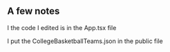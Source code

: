 ## A few notes
I the code I edited is in the App.tsx file

I put the CollegeBasketballTeams.json in the public file
